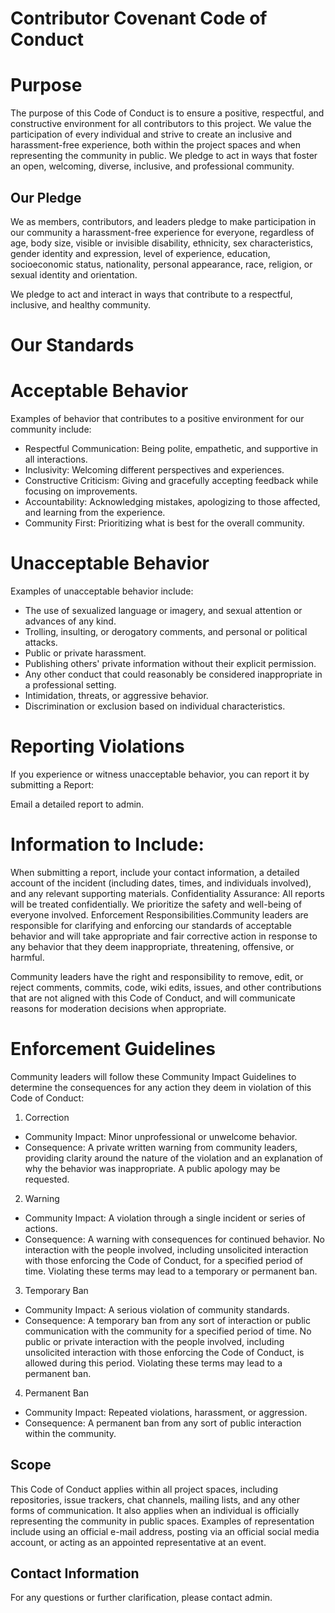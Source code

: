 # Contributor Covenant Code of Conduct

# Purpose

The purpose of this Code of Conduct is to ensure a positive, respectful, and constructive environment for all contributors to this project. We value the participation of every individual and strive to create an inclusive and harassment-free experience, both within the project spaces and when representing the community in public. We pledge to act in ways that foster an open, welcoming, diverse, inclusive, and professional community.

## Our Pledge
We as members, contributors, and leaders pledge to make participation in our community a harassment-free experience for everyone, regardless of age, body size, visible or invisible disability, ethnicity, sex characteristics, gender identity and expression, level of experience, education, socioeconomic status, nationality, personal appearance, race, religion, or sexual identity and orientation.

We pledge to act and interact in ways that contribute to a respectful, inclusive, and healthy community.

# Our Standards

# Acceptable Behavior

Examples of behavior that contributes to a positive environment for our community include:

* Respectful Communication: Being polite, empathetic, and supportive in all interactions.
* Inclusivity: Welcoming different perspectives and experiences.
* Constructive Criticism: Giving and gracefully accepting feedback while focusing on improvements.
* Accountability: Acknowledging mistakes, apologizing to those affected, and learning from the experience.
* Community First: Prioritizing what is best for the overall community.

# Unacceptable Behavior

Examples of unacceptable behavior include:

* The use of sexualized language or imagery, and sexual attention or advances of any kind.
* Trolling, insulting, or derogatory comments, and personal or political attacks.
* Public or private harassment.
* Publishing others' private information without their explicit permission.
* Any other conduct that could reasonably be considered inappropriate in a professional setting.
* Intimidation, threats, or aggressive behavior.
* Discrimination or exclusion based on individual characteristics.

# Reporting Violations
If you experience or witness unacceptable behavior, you can report it by submitting a Report:

Email a detailed report to admin.

# Information to Include: 

When submitting a report, include your contact information, a detailed account of the incident (including dates, times, and individuals involved), and any relevant supporting materials.
Confidentiality Assurance: All reports will be treated confidentially. We prioritize the safety and well-being of everyone involved.
Enforcement Responsibilities.Community leaders are responsible for clarifying and enforcing our standards of acceptable behavior and will take appropriate and fair corrective action in response to any behavior that they deem inappropriate, threatening, offensive, or harmful.

Community leaders have the right and responsibility to remove, edit, or reject comments, commits, code, wiki edits, issues, and other contributions that are not aligned with this Code of Conduct, and will communicate reasons for moderation decisions when appropriate.

# Enforcement Guidelines
Community leaders will follow these Community Impact Guidelines to determine the consequences for any action they deem in violation of this Code of Conduct:

1. Correction
* Community Impact: Minor unprofessional or unwelcome behavior.
* Consequence: A private written warning from community leaders, providing clarity around the nature of the violation and an explanation of why the behavior was inappropriate. A public apology may be requested.
2. Warning
* Community Impact: A violation through a single incident or series of actions.
* Consequence: A warning with consequences for continued behavior. No interaction with the people involved, including unsolicited interaction with those enforcing the Code of Conduct, for a specified period of time. Violating these terms may lead to a temporary or permanent ban.
3. Temporary Ban
* Community Impact: A serious violation of community standards.
* Consequence: A temporary ban from any sort of interaction or public communication with the community for a specified period of time. No public or private interaction with the people involved, including unsolicited interaction with those enforcing the Code of Conduct, is allowed during this period. Violating these terms may lead to a permanent ban.
4. Permanent Ban
* Community Impact: Repeated violations, harassment, or aggression.
* Consequence: A permanent ban from any sort of public interaction within the community.

## Scope

This Code of Conduct applies within all project spaces, including repositories, issue trackers, chat channels, mailing lists, and any other forms of communication. It also applies when an individual is officially representing the community in public spaces. Examples of representation include using an official e-mail address, posting via an official social media account, or acting as an appointed representative at an event.

## Contact Information

For any questions or further clarification, please contact admin.
